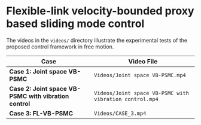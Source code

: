 # Flexible-link velocity-bounded proxy based sliding mode control

The videos in the `videos/` directory illustrate the experimental tests of the proposed control framework in free motion.

| **Case**                          | **Video File**      |
|---------------------------------|---------------------|
| **Case 1: Joint space VB-PSMC** | `Videos/Joint space VB-PSMC.mp4` |
| **Case 2: Joint space VB-PSMC with vibration control**| `Videos/Joint space VB-PSMC with vibration control.mp4` |
| **Case 3: FL-VB-PSMC** | `Videos/CASE_3.mp4` |
